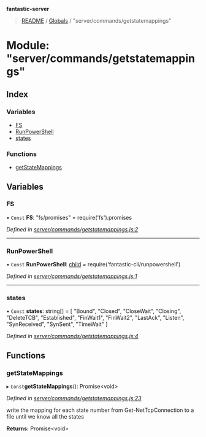 **fantastic-server**

> [README](../README.md) / [Globals](../globals.md) / "server/commands/getstatemappings"

# Module: "server/commands/getstatemappings"

## Index

### Variables

* [FS](_server_commands_getstatemappings_.md#fs)
* [RunPowerShell](_server_commands_getstatemappings_.md#runpowershell)
* [states](_server_commands_getstatemappings_.md#states)

### Functions

* [getStateMappings](_server_commands_getstatemappings_.md#getstatemappings)

## Variables

### FS

• `Const` **FS**: "fs/promises" = require('fs').promises

*Defined in [server/commands/getstatemappings.js:2](https://github.com/besimorhino/project-fantastic/blob/af5d0de/server/commands/getstatemappings.js#L2)*

___

### RunPowerShell

• `Const` **RunPowerShell**: [child](_packages_fantastic_cli_runpowershell_.md#child) = require('fantastic-cli/runpowershell')

*Defined in [server/commands/getstatemappings.js:1](https://github.com/besimorhino/project-fantastic/blob/af5d0de/server/commands/getstatemappings.js#L1)*

___

### states

• `Const` **states**: string[] = [ "Bound", "Closed", "CloseWait", "Closing", "DeleteTCB", "Established", "FinWait1", "FinWait2", "LastAck", "Listen", "SynReceived", "SynSent", "TimeWait" ]

*Defined in [server/commands/getstatemappings.js:4](https://github.com/besimorhino/project-fantastic/blob/af5d0de/server/commands/getstatemappings.js#L4)*

## Functions

### getStateMappings

▸ `Const`**getStateMappings**(): Promise\<void>

*Defined in [server/commands/getstatemappings.js:23](https://github.com/besimorhino/project-fantastic/blob/af5d0de/server/commands/getstatemappings.js#L23)*

 write the mapping for each state number from Get-NetTcpConnection to a file until we know all the states

**Returns:** Promise\<void>
